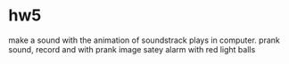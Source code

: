 # hw5


make a sound with the animation of soundstrack plays in computer.
prank sound, record and with prank image
satey alarm with red light balls
